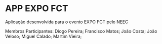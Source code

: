 # APP EXPO FCT
Aplicação desenvolvida para o evento EXPO FCT pelo NEEC <br />

Membros Participantes:
Diogo Pereira; 
Francisco Matos; 
João Costa; 
João Veloso; 
Miguel Calado; 
Martim Vieira; 